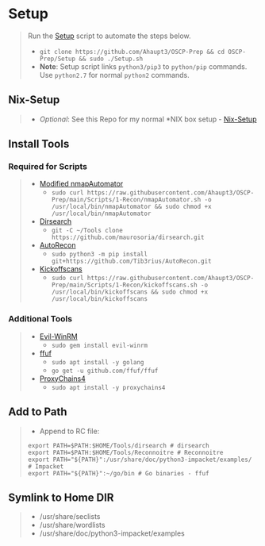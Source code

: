 # Setup

> Run the [Setup](Setup.sh) script to automate the steps below.
>
> - `git clone https://github.com/Ahaupt3/OSCP-Prep && cd OSCP-Prep/Setup && sudo ./Setup.sh`
> - **Note**: Setup script links `python3/pip3` to `python/pip` commands. Use `python2.7` for normal `python2` commands.

## Nix-Setup

> - *Optional*: See this Repo for my normal *NIX box setup - [Nix-Setup](https://github.com/Ahaupt3/Nix-Setup)

## Install Tools

### Required for Scripts

> - [Modified nmapAutomator](/Scripts/1-Recon/nmapAutomator.sh)
>   - `sudo curl https://raw.githubusercontent.com/Ahaupt3/OSCP-Prep/main/Scripts/1-Recon/nmapAutomator.sh -o /usr/local/bin/nmapAutomator && sudo chmod +x /usr/local/bin/nmapAutomator`
> - [Dirsearch](https://github.com/maurosoria/dirsearch)
>   - `git -C ~/Tools clone https://github.com/maurosoria/dirsearch.git`
> - [AutoRecon](https://github.com/Tib3rius/AutoRecon)
>   - `sudo python3 -m pip install git+https://github.com/Tib3rius/AutoRecon.git`
> - [Kickoffscans](/Scripts/1-Recon/kickoffscans.sh)
>   - `sudo curl https://raw.githubusercontent.com/Ahaupt3/OSCP-Prep/main/Scripts/1-Recon/kickoffscans.sh -o /usr/local/bin/kickoffscans && sudo chmod +x /usr/local/bin/kickoffscans`

### Additional Tools

> - [Evil-WinRM](https://github.com/Hackplayers/evil-winrm)
>   - `sudo gem install evil-winrm`
> - [ffuf](https://github.com/ffuf/ffuf/)
>   - `sudo apt install -y golang`
>   - `go get -u github.com/ffuf/ffuf`
> - [ProxyChains4](https://github.com/haad/proxychains)
>   - `sudo apt install -y proxychains4`

## Add to Path

> - Append to RC file:
>
> ```shell
> export PATH=$PATH:$HOME/Tools/dirsearch # dirsearch
> export PATH=$PATH:$HOME/Tools/Reconnoitre # Reconnoitre
> export PATH="${PATH}":/usr/share/doc/python3-impacket/examples/ # Impacket
> export PATH="${PATH}":~/go/bin # Go binaries - ffuf
> ```

## Symlink to Home DIR

> - /usr/share/seclists
> - /usr/share/wordlists
> - /usr/share/doc/python3-impacket/examples
